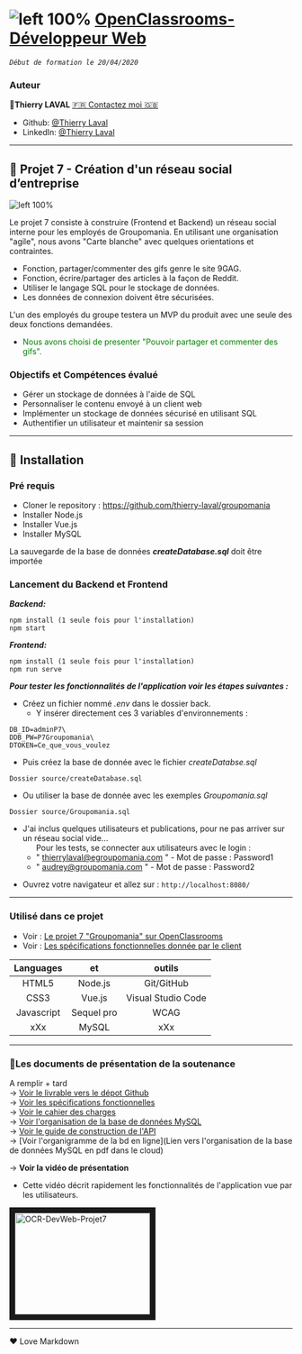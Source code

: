 # ![left 100%](https://github.com/thierry-laval/archives/blob/master/images/Logo_OpenClassrooms.png?raw=true) [OpenClassrooms-Développeur Web](https://openclassrooms.com/fr/paths/185-developpeur-web)

_`Début de formation le 20/04/2020`_

### Auteur

👤**Thierry LAVAL** [🇫🇷 Contactez moi 🇬🇧](<thierrylaval@gmx.com>)

* Github: [@Thierry Laval](https://github.com/thierry-laval)
* LinkedIn: [@Thierry Laval](https://www.linkedin.com/in/thierry-laval)
***

## 📎 Projet 7 - Création d'un réseau social d’entreprise
![left 100%](https://github.com/thierry-laval/archives/blob/master/images/logo-groupomania-red.png?raw=true)

Le projet 7 consiste à construire  (Frontend et Backend) un réseau social interne pour les employés de Groupomania. En utilisant une organisation "agile", nous avons "Carte blanche" avec quelques orientations et contraintes.<br>

   - Fonction, partager/commenter des gifs genre le site 9GAG.<br>
   - Fonction, écrire/partager des articles à la façon de Reddit.<br>
   - Utiliser le langage SQL pour le stockage de données.<br>
   - Les données de connexion doivent être sécurisées.<br>

L'un des employés du groupe testera un MVP du produit avec une seule des deux fonctions demandées.

   - <span style="color:green">Nous avons choisi de presenter "Pouvoir partager et commenter des gifs".</span>

### Objectifs et Compétences évalué

* Gérer un stockage de données à l'aide de SQL
* Personnaliser le contenu envoyé à un client web
* Implémenter un stockage de données sécurisé en utilisant SQL
* Authentifier un utilisateur et maintenir sa session

***

## 🔨 Installation ##

### Pré requis

* Cloner le repository : <https://github.com/thierry-laval/groupomania>
* Installer Node.js
* Installer Vue.js
* Installer MySQL

La sauvegarde de la base de données ***createDatabase.sql*** doit être importée

### Lancement du Backend et Frontend

***Backend:***
```
npm install (1 seule fois pour l'installation)
npm start
```

***Frontend:***
```
npm install (1 seule fois pour l'installation)
npm run serve
```

***Pour tester les fonctionnalités de l'application voir les étapes suivantes :***

* Créez un fichier nommé *.env* dans le dossier back.<br>
  - Y insérer directement ces 3 variables d'environnements :
```
DB_ID=adminP7\
DDB_PW=P7Groupomania\
DTOKEN=Ce_que_vous_voulez
```
- Puis créez la base de donnée avec le fichier *createDatabse.sql*
```
Dossier source/createDatabase.sql
```
- Ou utiliser la base de donnée avec les exemples *Groupomania.sql*<br>
```
Dossier source/Groupomania.sql
```
- J'ai inclus quelques utilisateurs et publications, pour ne pas arriver sur un réseau social vide...<br>
&nbsp;&nbsp;&nbsp;&nbsp;&nbsp;&nbsp;Pour les tests, se connecter aux utilisateurs avec le login :<br>
    - " thierrylaval@egroupomania.com " - Mot de passe : Password1<br>
    - " audrey@groupomania.com " - Mot de passe : Password2<br>

* Ouvrez votre navigateur et allez sur : `http://localhost:8080/`

***
### Utilisé dans ce projet

* Voir : [Le projet 7 "Groupomania" sur OpenClassrooms](https://openclassrooms.com/fr/paths/185/projects/677/assignment "Cliquez pour voir le projet")
* Voir : [Les spécifications fonctionnelles donnée par le client](documents/spécifications_fonctionnelles.pdf)

| Languages       | et              | outils             |
| :-------------: |:--------------: | :-----------------:|
| HTML5           | Node.js         | Git/GitHub         |
| CSS3            | Vue.js          | Visual Studio Code |
| Javascript      | Sequel pro      | WCAG               |
|    xXx          | MySQL           |        xXx         |

***

### 🚦Les documents de présentation de la soutenance

A remplir + tard<br>
→ [Voir le livrable vers le dépot Github](https://drive.google.com/file/d/1uRs-CGkFYUx9aoAnSZMdF7mUoGSN-t35/view?usp=sharing)\
→ [Voir les spécifications fonctionnelles](https://drive.google.com/file/d/1ogmYbvEXu72UdZ3kIGqS7rJgWEMv30YE/view?usp=sharing)\
→ [Voir le cahier des charges](https://drive.google.com/file/d/1dLUPhbu7G1aJtyz3LPYVS6XStUyvMCpL/view?usp=sharing)\
→ [Voir l'organisation de la base de données MySQL](https://drive.google.com/file/d/1SNtf7pPg3a2kWflZROxpeMX-NJnrykRu/view?usp=sharing)\
→ [Voir le guide de construction de l'API](https://drive.google.com/file/d/1QzZhmv7O77IIF2w31jnmaJLWrVmVJupB/view?usp=sharing)\
→ [Voir l'organigramme de la bd en ligne](Lien vers l'organisation de la base de données MySQL en pdf dans le cloud)

→ **Voir la vidéo de présentation**
* Cette vidéo décrit rapidement les fonctionnalités de l'application vue par les utilisateurs.

<a href="http://www.youtube.com/watch?feature=player_embedded&v=kXClhebVLUw" target="_blank"><img src="http://img.youtube.com/vi/kXClhebVLUw/0.jpg"
alt="OCR-DevWeb-Projet7" width="240" height="180" border="10" /></a>

***
<p>&hearts; Love Markdown<p>
